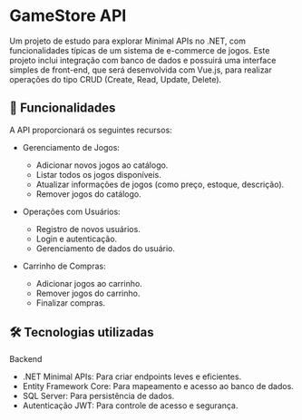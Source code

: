 
# GameStore API

Um projeto de estudo para explorar Minimal APIs no .NET, com funcionalidades típicas de um sistema de e-commerce de jogos. Este projeto inclui integração com banco de dados e possuirá uma interface simples de front-end, que será desenvolvida com Vue.js, para realizar operações do tipo CRUD (Create, Read, Update, Delete).



## 🚀 Funcionalidades

A API proporcionará os seguintes recursos:

- Gerenciamento de Jogos:

  - Adicionar novos jogos ao catálogo.
  - Listar todos os jogos disponíveis.
  - Atualizar informações de jogos (como preço,   estoque, descrição).
  - Remover jogos do catálogo.
- Operações com Usuários:

  - Registro de novos usuários.
  - Login e autenticação.
  - Gerenciamento de dados do usuário.
- Carrinho de Compras:

  - Adicionar jogos ao carrinho.
  - Remover jogos do carrinho.
  - Finalizar compras.


## 🛠️ Tecnologias utilizadas

Backend
 - .NET Minimal APIs: Para criar endpoints leves e eficientes.
 - Entity Framework Core: Para mapeamento e acesso ao banco de dados.
 - SQL Server: Para persistência de dados.
 - Autenticação JWT: Para controle de acesso e segurança.

